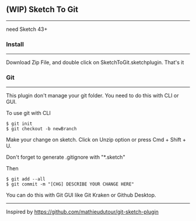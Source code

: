 
## (WIP) Sketch To Git 
--------
need Sketch 43+

### Install
----
Download Zip File, and double click on SketchToGit.sketchplugin.
That's it

### Git
----

This plugin don't manage your git folder. You need to do this with CLI or GUI.

To use git with CLI
```
$ git init
$ git checkout -b newBranch
```
Make your change on sketch.
Click on Unzip option or press Cmd + Shift + U.

Don't forget to generate .gitignore with "*.sketch"

Then
```
$ git add --all
$ git commit -m "[CHG] DESCRIBE YOUR CHANGE HERE"
```

You can do this with Git GUI like Git Kraken or Github Desktop.

------
Inspired by
https://github.com/mathieudutour/git-sketch-plugin
